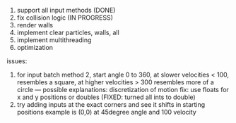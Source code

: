 1. support all input methods (DONE)
2. fix collision logic (IN PROGRESS)
3. render walls
4. implement clear particles, walls, all
5. implement multithreading
6. optimization


issues:
1. for input batch method 2, start angle 0 to 360, at slower velocities < 100, resembles a square, at higher velocities > 300 resembles more of a circle
— possible explanations: discretization of motion fix: use floats for x and y positions or doubles (FIXED: turned all ints to double)
2. try adding inputs at the exact corners and see it shifts in starting positions example is (0,0) at 45degree angle and 100 velocity
